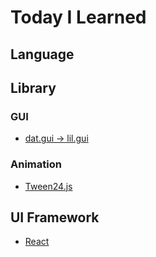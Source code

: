 # Today I Learned

## Language

## Library

### GUI

- [dat.gui -> lil.gui](./library/gui/lilgui/index.md)

### Animation

- [Tween24.js](./library/animation/tween24js/index.md)

## UI Framework

- [React](./framework/react/README.md)
